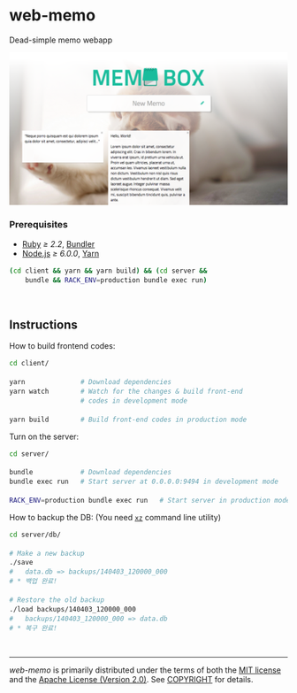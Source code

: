 web-memo
========
Dead-simple memo webapp

![Screenshot]

### Prerequisites
- [Ruby] *≥ 2.2*, [Bundler]
- [Node.js] *≥ 6.0.0*, [Yarn]

```bash
(cd client && yarn && yarn build) && (cd server &&
    bundle && RACK_ENV=production bundle exec run)
```

<br>

Instructions
--------
How to build frontend codes:
```bash
cd client/

yarn              # Download dependencies
yarn watch        # Watch for the changes & build front-end
                  # codes in development mode

yarn build        # Build front-end codes in production mode
```

Turn on the server:
```bash
cd server/

bundle            # Download dependencies
bundle exec run   # Start server at 0.0.0.0:9494 in development mode

RACK_ENV=production bundle exec run   # Start server in production mode
```

How to backup the DB: (You need [`xz`](https://tukaani.org/xz/) command line utility)
```bash
cd server/db/

# Make a new backup
./save
#   data.db => backups/140403_120000_000
# * 백업 완료!

# Restore the old backup
./load backups/140403_120000_000
#   backups/140403_120000_000 => data.db
# * 복구 완료!
```

<br>

--------
*web-memo* is primarily distributed under the terms of both the [MIT license]
and the [Apache License (Version 2.0)]. See [COPYRIGHT] for details.

[Screenshot]: doc/screenshot.png
[Ruby]: https://www.ruby-lang.org
[Bundler]: https://bundler.io/
[Node.js]: https://nodejs.org
[Yarn]: https://yarnpkg.com/lang/en/
[`xz`]: https://tukaani.org/xz/
[MIT license]: LICENSE-MIT
[Apache License (Version 2.0)]: LICENSE-APACHE
[COPYRIGHT]: COPYRIGHT

